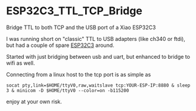 # ESP32C3_TTL_TCP_Bridge
Bridge TTL to both TCP and the USB port of a Xiao ESP32C3

I was running short on "classic" TTL to USB adapters (like ch340 or ftdi),
but had a couple of spare [ESP32C3](https://www.seeedstudio.com/Seeed-XIAO-ESP32C3-p-5431.html) around.

Started with just bridging between usb and uart, but enhanced to bridge to wifi as well.

Connecting from a linux host to the tcp port is as simple as
```
socat pty,link=$HOME/ttyV0,raw,waitslave tcp:YOUR-ESP-IP:8880 & sleep 3 & minicom -D $HOME/ttyV0 --color=on -b115200
```

enjoy at your own risk.
